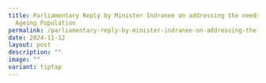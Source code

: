 ```yaml
---
title: Parliamentary Reply by Minister Indranee on addressing the needs of an
  Ageing Population
permalink: /parliamentary-reply-by-minister-indranee-on-addressing-the-needs-of-an-ageing-population/
date: 2024-11-12
layout: post
description: ""
image: ""
variant: tiptap
---
```

<p></p>